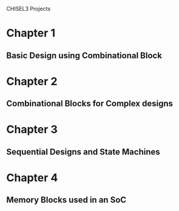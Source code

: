 CHISEL3 Projects

# Chapter 1 
## Basic Design using Combinational Block

# Chapter 2
## Combinational Blocks for Complex designs

# Chapter 3
## Sequential Designs and State Machines

# Chapter 4
## Memory Blocks used in an SoC
